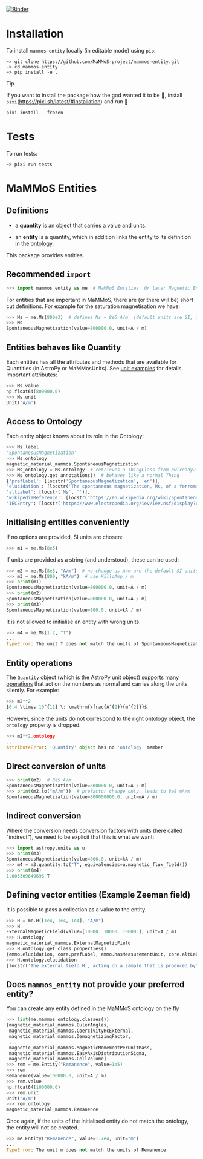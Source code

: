 [![Binder](https://mybinder.org/badge_logo.svg)](https://mybinder.org/v2/gh/MaMMoS-project/mammos-entity/main?urlpath=%2Fdoc%2Ftree%2Fdocs%2Fexample.ipynb)

# Installation
To install `mammos-entity` locally (in editable mode) using `pip`:
```console
~> git clone https://github.com/MaMMoS-project/mammos-entity.git
~> cd mammos-entity
~> pip install -e .
```

> [!TIP]
> If you want to install the package how the god wanted it to be :pray:, install `pixi`(https://pixi.sh/latest/#installation) and run :raised_hands:
> ```console
> pixi install --frozen
> ```

# Tests

To run tests:
```console
~> pixi run tests
```

# MaMMoS Entities

## Definitions

- a **quantity** is an object that carries a value and units.

- an **entity** is a quantity, which in addition links the entity to its definition in the [ontology](https://mammos-project.github.io/MagneticMaterialsOntology/doc/magnetic_material_mammos.html).

This package provides entities.

## Recommended `import`

```python
>>> import mammos_entity as me  # MaMMoS Entities. Or later Magnetic Entities
```

For entities that are important in MaMMoS, there are (or there will be) short cut definitions. For example for the saturation magnetisation we have:

```python
>>> Ms = me.Ms(800e3)  # defines Ms = 8e5 A/m  (default units are SI, i.e. A/m here)
>>> Ms
SpontaneousMagnetization(value=800000.0, unit=A / m)
```

## Entities behaves like Quantity

Each entities has all the attributes and methods that are available for Quantities (in AstroPy or MaMMosUnits). See [unit examples](https://github.com/MaMMoS-project/mammos-units/blob/main/docs/example.ipynb) for details.
Important attributes:

```python
>>> Ms.value
np.float64(800000.0)
>>> Ms.unit
Unit('A/m')
```
## Access to Ontology
Each entity object knows about its role in the Ontology:

```python
>>> Ms.label
'SpontaneousMagnetization'
>>> Ms.ontology
magnetic_material_mammos.SpontaneousMagnetization
>>> Ms_ontology = Ms.ontology  # retrieves a ThingClass from owlready2
>>> Ms_ontology.get_annotations()  # behaves like a normal Thing
{'prefLabel': [locstr('SpontaneousMagnetization', 'en')],
'elucidation': [locstr('The spontaneous magnetization, Ms, of a ferromagnet is the result\nof alignment of the magnetic moments of individual atoms. Ms exists\nwithin a domain of a ferromagnet.', 'en')],
'altLabel': [locstr('Ms', '')],
'wikipediaReference': [locstr('https://en.wikipedia.org/wiki/Spontaneous_magnetization', '')],
'IECEntry': [locstr('https://www.electropedia.org/iev/iev.nsf/display?openform&ievref=221-02-41', '')]}
```

## Initialising entities conveniently

If no options are provided, SI units are chosen:
```python
>>> m1 = me.Ms(8e5)
```
If units are provided as a string (and understood), these can be used:
```python
>>> m2 = me.Ms(8e5, "A/m")  # no change as A/m are the default SI units
>>> m3 = me.Ms(800, "kA/m")  # use KilloAmp / m 
>>> print(m1)
SpontaneousMagnetization(value=800000.0, unit=A / m)
>>> print(m2)
SpontaneousMagnetization(value=800000.0, unit=A / m)
>>> print(m3)
SpontaneousMagnetization(value=800.0, unit=kA / m)
```

It is not allowed to initialise an entity with wrong units.
```python
>>> m4 = me.Ms(1.2, "T")
...
TypeError: The unit T does not match the units of SpontaneousMagnetization
```

## Entity operations

The `Quantity` object (which is the AstroPy unit object) [supports many operations](https://astro-docs.readthedocs.io/en/latest/units/) that act on the numbers as normal and carries along the units silently. For example:

```python
>>> m2**2
$6.4 \times 10^{11} \; \mathrm{\frac{A^{2}}{m^{2}}}$
```

However, since the units do not correspond to the right ontology object, the `ontology` property is dropped.
```python
>>> m2**2.ontology
...
AttributeError: 'Quantity' object has no 'ontology' member
```

## Direct conversion of units


```python
>>> print(m2)  # 8e5 A/m
SpontaneousMagnetization(value=800000.0, unit=A / m)
>>> print(m2.to("mA/m"))  # prefactor change only, leads to 8e8 mA/m
SpontaneousMagnetization(value=800000000.0, unit=mA / m)
```

## Indirect conversion

Where the conversion needs conversion factors with units (here called "indirect"), we need to be explicit that this is what we want:

```python
>>> import astropy.units as u
>>> print(m3)
SpontaneousMagnetization(value=800.0, unit=kA / m)
>>> m4 = m3.quantity.to("T", equivalencies=u.magnetic_flux_field())
>>> print(m4)
1.005309649696 T
```

## Defining vector entities (Example Zeeman field)

It is possible to pass a collection as a value to the entity.

```python
>>> H = me.H([1e4, 1e4, 1e4], "A/m")
>>> H
ExternalMagneticField(value=[10000. 10000. 10000.], unit=A / m)
>>> H.ontology
magnetic_material_mammos.ExternalMagneticField
>>> H.ontology.get_class_properties()
{emmo.elucidation, core.prefLabel, emmo.hasMeasurementUnit, core.altLabel}
>>> H.ontology.elucidation
[locstr('The external field H′, acting on a sample that is produced by\nelectric currents or the stray field of magnets outside the sample\nvolume, is often called the applied field.', 'en')]
```

## Does `mammos_entity` not provide your preferred entity?

You can create any entity defined in the MaMMoS ontology on the fly


```python
>>> list(me.mammos_ontology.classes())
[magnetic_material_mammos.EulerAngles,
 magnetic_material_mammos.CoercivityHcExternal,
 magnetic_material_mammos.DemagnetizingFactor,
 ...
 magnetic_material_mammos.MagneticMomementPerUnitMass,
 magnetic_material_mammos.EasyAxisDistributionSigma,
 magnetic_material_mammos.CellVolume]
>>> rem = me.Entity("Remanence", value=1e5)
>>> rem
Remanence(value=100000.0, unit=A / m)
>>> rem.value
np.float64(100000.0)
>>> rem.unit
Unit('A/m')
>>> rem.ontology
magnetic_material_mammos.Remanence
```

Once again, if the units of the initialised entity do not match the ontology, the entity will not be created.

```python
>>> me.Entity("Remanence", value=1.7e4, unit="m")
...
TypeError: The unit m does not match the units of Remanence
```
